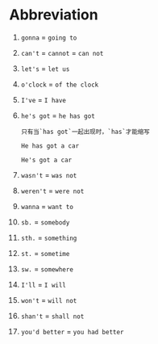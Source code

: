 # Abbreviation

1. `gonna` = `going to`

2. `can't` = `cannot` = `can not`

3. `let's` = `let us`

4. `o'clock` = `of the clock`

5. `I've` = `I have`

6. `he's got` = `he has got`

   ```
   只有当`has got`一起出现时，`has`才能缩写
   ```

   ```
   He has got a car

   He's got a car
   ```

7. `wasn't` = `was not`

8. `weren't` = `were not`

9. `wanna` = `want to`

10. `sb.` = `somebody`

11. `sth.` = `something`

12. `st.` = `sometime`

13. `sw.` = `somewhere`

14. `I'll` = `I will`

15. `won't` = `will not`

16. `shan't` = `shall not`

17. `you'd better` = `you had better`
